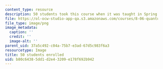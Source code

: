 ```yaml
---
content_type: resource
description: 50 students took this course when it was taught in Spring 2016.
file: https://ol-ocw-studio-app-qa.s3.amazonaws.com/courses/8-06-quantum-physics-iii-spring-2016/b80c64385dd1d2e43209e178f692b942_50.png
file_type: image/png
image_metadata:
  caption: ''
  credit: ''
  image-alt: ''
parent_uid: 37a5c492-c04a-75b7-e3ad-67d5c983f6a3
resourcetype: Image
title: 50 students enrolled
uid: b80c6438-5dd1-d2e4-3209-e178f692b942
---
```

